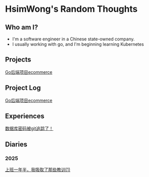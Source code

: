 # HsimWong's Random Thoughts

## Who am I?

- I'm a software engineer in a Chinese state-owned company.
- I usually working with go, and I'm beginning learning Kubernetes

## Projects
[Go后端项目ecommerce](projects/user-center/user-center.md)

## Project Log
[Go后端项目ecommerce](projects/user-center/user-center-devel.md)

## Experiences

[数据库密码被git追踪了！](diaries/git-pushed-credentials.md)

## Diaries

### 2025

[上班一年半，我吸取了那些教训(1)](diaries/Apr8-2025.md)

